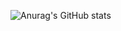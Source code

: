 ![Anurag's GitHub stats](https://github-readme-stats.vercel.app/api?username=zolfagharipour&show_icons=true)
